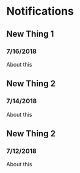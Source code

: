 # Notifications
## New Thing 1
### 7/16/2018
About this
## New Thing 2
### 7/14/2018
About this
## New Thing 2
### 7/12/2018
About this